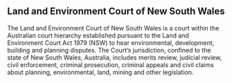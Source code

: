 ## Land and Environment Court of New South Wales

The Land and Environment Court of New South Wales is a court within the Australian court hierarchy established pursuant to the Land and Environment Court Act 1979 (NSW) to hear environmental, development, building and planning disputes. The Court’s jurisdiction, confined to the state of New South Wales, Australia, includes merits review, judicial review, civil enforcement, criminal prosecution, criminal appeals and civil claims about planning, environmental, land, mining and other legislation.